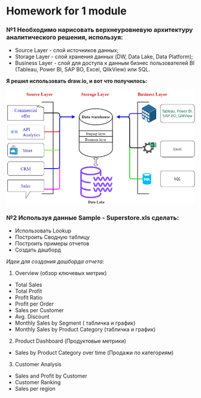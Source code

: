 # Homework for 1 module
### №1 Необходимо нарисовать верхнеуровневую архитектуру аналитического решения, используя:
* Source Layer - слой источников данных;
* Storage Layer - слой хранения данных (DW, Data Lake, Data Platform);
* Business Layer - слой для доступа к данным бизнес пользователей  BI (Tableau, Power BI, SAP BO, Excel, QlikView) или SQL.

**Я решил использовать draw.io, и вот что получилось:**

![VUAAR](https://github.com/Azamatter/DataLearn/blob/main/DE-101/Module%231/VUAAR.png)

### №2 Используя данные Sample - Superstore.xls сделать:
* Использовать Lookup
* Построить Сводную таблицу
* Построить примеры отчетов
* Создать дашборд

*Идеи для создания дашборда отчета:*
1. Overview (обзор ключевых метрик)
* Total Sales
* Total Profit
* Profit Ratio
* Profit per Order
* Sales per Customer
* Avg. Discount
* Monthly Sales by Segment ( табличка и график)
* Monthly Sales by Product Category (табличка и график)
2. Product Dashboard (Продуктовые метрики)
* Sales by Product Category over time (Продажи по категориям)
3. Customer Analysis
* Sales and Profit by Customer
* Customer Ranking
* Sales per region